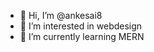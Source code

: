 - 👋 Hi, I’m @ankesai8
- 👀 I’m interested in webdesign
- 🌱 I’m currently learning MERN


<!---
ankesai8/ankesai8 is a ✨ special ✨ repository because its `README.md` (this file) appears on your GitHub profile.
You can click the Preview link to take a look at your changes.
--->
